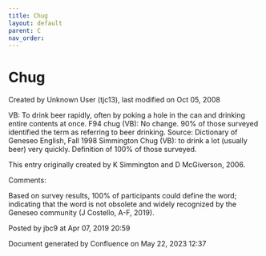 ```yaml
---
title: Chug
layout: default
parent: C
nav_order:
---
```


# Chug

Created by  Unknown User (tjc13), last modified on Oct 05, 2008

VB: To drink beer rapidly, often by poking a hole in the can and drinking entire contents at once. F94 chug (VB): No change. 90% of those surveyed identified the term as referring to beer drinking. Source: Dictionary of Geneseo English, Fall 1998 Simmington Chug (VB): to drink a lot (usually beer) very quickly. Definition of 100% of those surveyed.

This entry originally created by K Simmington and D McGiverson, 2006.

Comments:

Based on survey results, 100% of participants could define the word; indicating that the word is not obsolete and widely recognized by the Geneseo community (J Costello, A-F, 2019).

Posted by jbc9 at Apr 07, 2019 20:59

Document generated by Confluence on May 22, 2023 12:37



